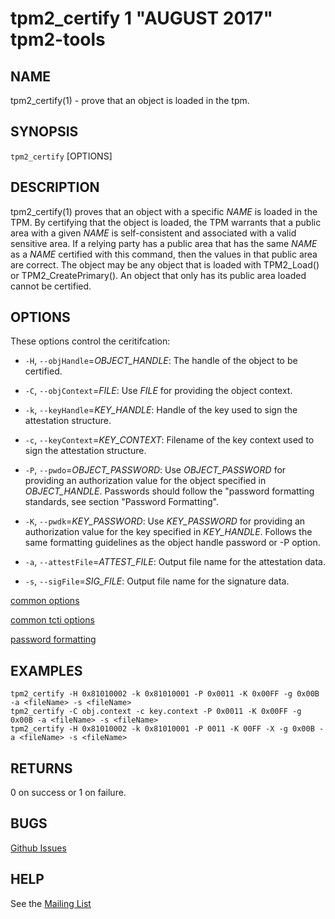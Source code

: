 tpm2_certify 1 "AUGUST 2017" tpm2-tools
==================================================

NAME
----

tpm2_certify(1) - prove that an object is loaded in the tpm.

SYNOPSIS
--------

`tpm2_certify` [OPTIONS]

DESCRIPTION
-----------

tpm2_certify(1) proves that an object with a specific _NAME_ is loaded in the TPM.
By certifying that the object is loaded, the TPM warrants that a public area
with a given _NAME_ is self-consistent and associated with a valid sensitive area.
If a relying party has a public area that has the same _NAME_ as a _NAME_ certified
with this command, then the values in that public area are correct. The object
may be any object that is loaded with TPM2_Load() or TPM2_CreatePrimary().
An object that only has its public area loaded cannot be certified.

OPTIONS
-------

These options control the ceritifcation:

  * `-H`, `--objHandle`=_OBJECT\_HANDLE_:
    The handle of the object to be certified.

  * `-C`, `--objContext`=_FILE_:
    Use _FILE_ for providing the object context.

  * `-k`, `--keyHandle`=_KEY\_HANDLE_:
    Handle of the key used to sign the attestation  structure.

  * `-c`, `--keyContext`=_KEY\_CONTEXT_:
    Filename of the key context used to sign the  attestation structure.

  * `-P`, `--pwdo`=_OBJECT\_PASSWORD_:
    Use _OBJECT\_PASSWORD_ for providing an authorization value for the object specified
    in _OBJECT\_HANDLE_.
    Passwords should follow the "password formatting standards, see section
    "Password Formatting".

  * `-K`, `--pwdk`=_KEY\_PASSWORD_:
    Use _KEY_PASSWORD_ for providing an authorization value for the key specified
    in _KEY\_HANDLE_.
    Follows the same formatting guidelines as the object handle password or
    -P option.

  * `-a`, `--attestFile`=_ATTEST\_FILE_:
    Output file name for the attestation data.

  * `-s`, `--sigFile`=_SIG\_FILE_:
    Output file name for the signature data.

[common options](common/options.md)

[common tcti options](common/tcti.md)

[password formatting](common/password.md)

EXAMPLES
--------

```
tpm2_certify -H 0x81010002 -k 0x81010001 -P 0x0011 -K 0x00FF -g 0x00B -a <fileName> -s <fileName>
tpm2_certify -C obj.context -c key.context -P 0x0011 -K 0x00FF -g 0x00B -a <fileName> -s <fileName>
tpm2_certify -H 0x81010002 -k 0x81010001 -P 0011 -K 00FF -X -g 0x00B -a <fileName> -s <fileName>
```

RETURNS
-------
0 on success or 1 on failure.

BUGS
----
[Github Issues](https://github.com/01org/tpm2-tools/issues)

HELP
----
See the [Mailing List](https://lists.01.org/mailman/listinfo/tpm2)

